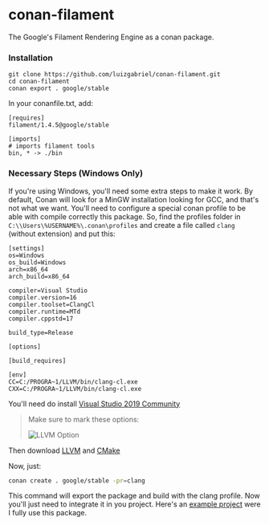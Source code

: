 # conan-filament
The Google's Filament Rendering Engine as a conan package.

### Installation

```
git clone https://github.com/luizgabriel/conan-filament.git
cd conan-filament
conan export . google/stable
```

In your conanfile.txt, add:
```
[requires]
filament/1.4.5@google/stable

[imports]
# imports filament tools
bin, * -> ./bin
```

### Necessary Steps (Windows Only)
If you're using Windows, you'll need some extra steps to make it work. By default, Conan will look for a MinGW installation looking for GCC, and that's not what we want. You'll need to configure a special conan profile to be able with compile correctly this package. So, find the profiles folder in `C:\\Users\%USERNAME%\.conan\profiles` and create a file called `clang` (without extension) and put this:
```
[settings]
os=Windows
os_build=Windows
arch=x86_64
arch_build=x86_64

compiler=Visual Studio
compiler.version=16
compiler.toolset=ClangCl
compiler.runtime=MTd
compiler.cppstd=17

build_type=Release

[options]

[build_requires]

[env]
CC=C:/PROGRA~1/LLVM/bin/clang-cl.exe
CXX=C:/PROGRA~1/LLVM/bin/clang-cl.exe
```

You'll need do install [Visual Studio 2019 Community](https://visualstudio.microsoft.com/pt-br/downloads/)
  > Make sure to mark these options:
  >
  > ![LLVM Option](https://devblogs.microsoft.com/cppblog/wp-content/uploads/sites/9/2019/04/Clang-Compilers-for-Windows-Installer-Annotated.png)
  
Then download [LLVM](http://releases.llvm.org/download.html) and [CMake](https://cmake.org/download/)

Now, just:
```sh
conan create . google/stable -pr=clang
```
This command will export the package and build with the clang profile. Now you'll just need to integrate it in you project. Here's an [example project](https://github.com/luizgabriel/Spatial.Engine) were I fully use this package.
